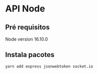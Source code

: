 # API Node

## Pré requisitos

Node version 16.10.0

## Instala pacotes

```bash
yarn add express jsonwebtoken socket.io
```
